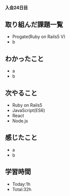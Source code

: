 #### 入会24日目
## 取り組んだ課題一覧
- Progate(Ruby on Rails5 V)
- b
## わかったこと
- a
- b
## 次やること
- Ruby on Rails5
- JavaScript(ES6)
- React
- Node.js
## 感じたこと
- a
- b
## 学習時間
- Today:1h
- Total:32h

